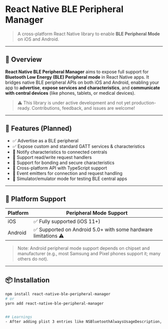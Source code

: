 # React Native BLE Peripheral Manager

> A cross-platform React Native library to enable **BLE Peripheral Mode** on iOS and Android.

---

## 🚀 Overview

**React Native BLE Peripheral Manager** aims to expose full support for **Bluetooth Low Energy (BLE) Peripheral mode** in React Native apps. It bridges native BLE peripheral APIs on both iOS and Android, enabling your app to **advertise**, **expose services and characteristics**, and **communicate with central devices** (like phones, tablets, or medical devices).

> ⚠️ This library is under active development and not yet production-ready. Contributions, feedback, and issues are welcome!

---

## 🔧 Features (Planned)

- ✅ Advertise as a BLE peripheral
- ✅ Expose custom and standard GATT services & characteristics
- 🔄 Notify characteristics to connected centrals
- 🔄 Support read/write request handlers
- 🔄 Support for bonding and secure characteristics
- 🔄 Cross-platform API with TypeScript support
- 🔄 Event emitters for connection and request handling
- 🔄 Simulator/emulator mode for testing BLE central apps

---

## 📱 Platform Support

| Platform | Peripheral Mode Support                                        |
| -------- | -------------------------------------------------------------- |
| iOS      | ✅ Fully supported (iOS 11+)                                   |
| Android  | ✅ Supported on Android 5.0+ with some hardware limitations ⚠️ |

> Note: Android peripheral mode support depends on chipset and manufacturer (e.g., most Samsung and Pixel phones support it; many others do not).

---

## 📦 Installation

```bash
npm install react-native-ble-peripheral-manager
# or
yarn add react-native-ble-peripheral-manager


## Learnings
- After adding plist 3 entries like NSBluetoothAlwaysUsageDescription, finally got delegate methods working, otherwise state was always .unknown
```
